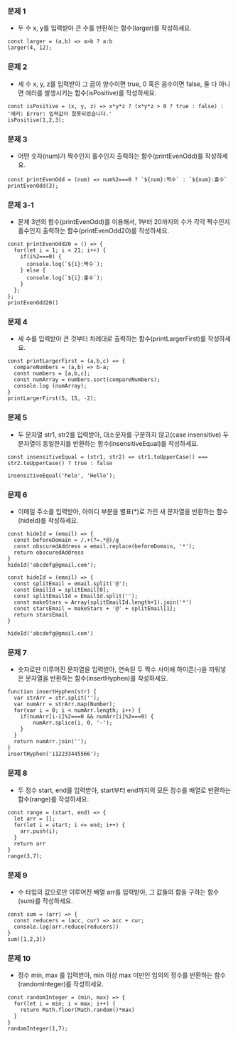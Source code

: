 ### 문제 1 
- 두 수 x, y를 입력받아 큰 수를 반환하는 함수(larger)를 작성하세요.
```
const larger = (a,b) => a>b ? a:b
larger(4, 12);
```

### 문제 2 
- 세 수 x, y, z를 입력받아 그 곱이 양수이면 true, 0 혹은 음수이면 false, 둘 다 아니면 에러를 발생시키는 함수(isPositive)를 작성하세요.
```
const isPositive = (x, y, z) => x*y*z ? (x*y*z > 0 ? true : false) : '에러: Error: 입력값이 잘못되었습니다.'
isPositive(1,2,3);
```

### 문제 3 
- 어떤 숫자(num)가 짝수인지 홀수인지 출력하는 함수(printEvenOdd)를 작성하세요.
```
const printEvenOdd = (num) => num%2===0 ? `${num}:짝수` : `${num}:홀수`
printEvenOdd(3);
```

### 문제 3-1
- 문제 3번의 함수(printEvenOdd)를 이용해서, 1부터 20까지의 수가 각각 짝수인지 홀수인지 출력하는 함수(printEvenOdd20)를 작성하세요.
```
const printEvenOdd20 = () => {
  for(let i = 1; i < 21; i++) {
    if(i%2===0) {
      console.log(`${i}:짝수`);
    } else {
      console.log(`${i}:홀수`);
    }
  };
};
printEvenOdd20()
```

### 문제 4
- 세 수를 입력받아 큰 것부터 차례대로 출력하는 함수(printLargerFirst)를 작성하세요.
```
const printLargerFirst = (a,b,c) => {
  compareNumbers = (a,b) => b-a;
  const numbers = [a,b,c];
  const numArray = numbers.sort(compareNumbers);
  console.log (numArray);
}
printLargerFirst(5, 15, -2);
```

### 문제 5
- 두 문자열 str1, str2를 입력받아, 대소문자를 구분하지 않고(case insensitive) 두 문자열이 동일한지를 반환하는 함수(insensitiveEqual)를 작성하세요.
```
const insensitiveEqual = (str1, str2) => str1.toUpperCase() === str2.toUpperCase() ? true : false

insensitiveEqual('helo', 'Hello');
```

### 문제 6
- 이메일 주소를 입력받아, 아이디 부분을 별표(*)로 가린 새 문자열을 반환하는 함수(hideId)를 작성하세요.
```
const hideId = (email) => {
  const beforeDomain = /.+(?=.*@)/g
  const obscuredAddress = email.replace(beforeDomain, '*');
  return obscuredAddress
}
hideId('abcdefg@gmail.com'); 
```
```
const hideId = (email) => {
  const splitEmail = email.split('@');
  const EmailId = splitEmail[0];
  const splitEmailId = EmailId.split('');
  const makeStars = Array(splitEmailId.length+1).join('*')
  const starsEmail = makeStars + '@' + splitEmail[1];
  return starsEmail
}

hideId('abcdefg@gmail.com')
```


### 문제 7
- 숫자로만 이루어진 문자열을 입력받아, 연속된 두 짝수 사이에 하이픈(-)을 끼워넣은 문자열을 반환하는 함수(insertHyphen)를 작성하세요.
```
function insertHyphen(str) {
  var strArr = str.split('');
  var numArr = strArr.map(Number);
  for(var i = 0; i < numArr.length; i++) {
    if(numArr[i-1]%2===0 && numArr[i]%2===0) {
        numArr.splice(i, 0, '-');
    }
  }
  return numArr.join('');
}
insertHyphen('112233445566');
```

### 문제 8
- 두 정수 start, end를 입력받아, start부터 end까지의 모든 정수를 배열로 반환하는 함수(range)를 작성하세요.
```
const range = (start, end) => {
  let arr = [];
  for(let i = start; i <= end; i++) {
    arr.push(i);
  }
  return arr
}
range(3,7);
```

### 문제 9
- 수 타입의 값으로만 이루어진 배열 arr를 입력받아, 그 값들의 합을 구하는 함수(sum)를 작성하세요.
```
const sum = (arr) => {
  const reducers = (acc, cur) => acc + cur;
  console.log(arr.reduce(reducers))
}
sum([1,2,3])
```

### 문제 10
- 정수 min, max 를 입력받아, min 이상 max 미만인 임의의 정수를 반환하는 함수(randomInteger)를 작성하세요.
```
const randomInteger = (min, max) => {
  for(let i = min; i < max; i++) {
    return Math.floor(Math.random()*max)
  }
}
randomInteger(1,7);
```
